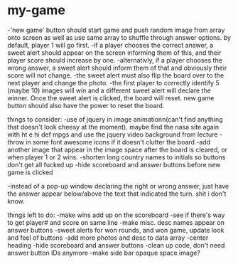 # my-game

-'new game' button should start game and push random image from array onto screen as well as use same array to shuffle through answer options. by default, player 1 will go first.
-if a player chooses the correct answer, a sweet alert should appear on the screen informing them of this, and their player score should increase by one.
-alternativly, if a player chooses the wrong answer, a sweet alert should inform them of that and obviously their score will not change.
-the sweet alert must also flip the board over to the next player and change the photo.
-the first player to correctly identify 5 (maybe 10) images will win and a different sweet alert will declare the winner. Once the sweet alert is clicked, the board will reset. new game button should also have the power to reset the board.

things to consider:
-use of jquery in image animationn(can't find anything that doesn't look cheesy at the moment). maybe find the nasa site again with ht e hi def mpgs and use the jquery video background from lecture
-throw in some font awesome icons if it doesn't clutter the board
-add another image that appear in the image space after the board is cleared, or when player 1 or 2 wins.
-shorten long country names to initials so buttons don't get all fucked up
-hide scoreboard and answer buttons before new game is clicked

-instead of a pop-up window declaring the right or wrong answer, just have the answer appear below/above the text that indicated the turn. shit i don't know.

things left to do:
-make wins add up on the scoreboard
-see if there's way to get player# and score on same line
-make misc. desc names appear on answer buttons
-sweet alerts for won rounds, and won game, update look and feel of buttons
-add more photos and desc to data array
-center heading
-hide scoreboard and answer buttons
-clean up code, don't need answer button IDs anymore
-make side bar opaque space image?

